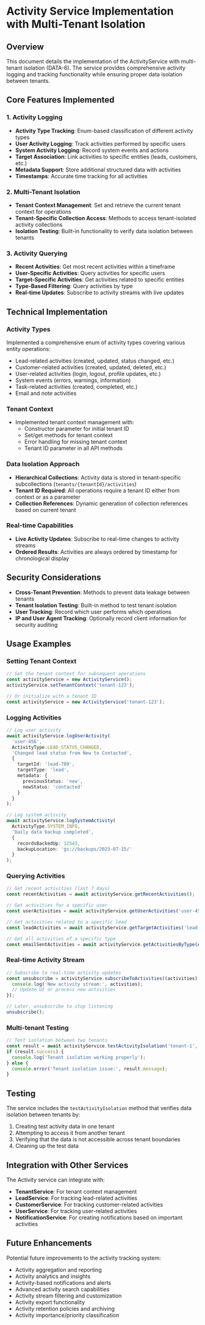 # Activity Service Implementation with Multi-Tenant Isolation

## Overview

This document details the implementation of the ActivityService with multi-tenant isolation (DATA-6). The service provides comprehensive activity logging and tracking functionality while ensuring proper data isolation between tenants.

## Core Features Implemented

### 1. Activity Logging
- **Activity Type Tracking**: Enum-based classification of different activity types
- **User Activity Logging**: Track activities performed by specific users
- **System Activity Logging**: Record system events and actions
- **Target Association**: Link activities to specific entities (leads, customers, etc.)
- **Metadata Support**: Store additional structured data with activities
- **Timestamps**: Accurate time tracking for all activities

### 2. Multi-Tenant Isolation
- **Tenant Context Management**: Set and retrieve the current tenant context for operations
- **Tenant-Specific Collection Access**: Methods to access tenant-isolated activity collections
- **Isolation Testing**: Built-in functionality to verify data isolation between tenants

### 3. Activity Querying
- **Recent Activities**: Get most recent activities within a timeframe
- **User-Specific Activities**: Query activities for specific users
- **Target-Specific Activities**: Get activities related to specific entities
- **Type-Based Filtering**: Query activities by type
- **Real-time Updates**: Subscribe to activity streams with live updates

## Technical Implementation

### Activity Types
Implemented a comprehensive enum of activity types covering various entity operations:
- Lead-related activities (created, updated, status changed, etc.)
- Customer-related activities (created, updated, deleted, etc.)
- User-related activities (login, logout, profile updates, etc.)
- System events (errors, warnings, information)
- Task-related activities (created, completed, etc.)
- Email and note activities

### Tenant Context
- Implemented tenant context management with:
  - Constructor parameter for initial tenant ID
  - Set/get methods for tenant context
  - Error handling for missing tenant context
  - Tenant ID parameter in all API methods

### Data Isolation Approach
- **Hierarchical Collections**: Activity data is stored in tenant-specific subcollections (`tenants/{tenantId}/activities`)
- **Tenant ID Required**: All operations require a tenant ID either from context or as a parameter
- **Collection References**: Dynamic generation of collection references based on current tenant

### Real-time Capabilities
- **Live Activity Updates**: Subscribe to real-time changes to activity streams
- **Ordered Results**: Activities are always ordered by timestamp for chronological display

## Security Considerations

- **Cross-Tenant Prevention**: Methods to prevent data leakage between tenants
- **Tenant Isolation Testing**: Built-in method to test tenant isolation
- **User Tracking**: Record which user performs which operations
- **IP and User Agent Tracking**: Optionally record client information for security auditing

## Usage Examples

### Setting Tenant Context
```typescript
// Set the tenant context for subsequent operations
const activityService = new ActivityService();
activityService.setTenantContext('tenant-123');

// Or initialize with a tenant ID
const activityService = new ActivityService('tenant-123');
```

### Logging Activities
```typescript
// Log user activity
await activityService.logUserActivity(
  'user-456',
  ActivityType.LEAD_STATUS_CHANGED,
  'Changed lead status from New to Contacted',
  {
    targetId: 'lead-789',
    targetType: 'lead',
    metadata: {
      previousStatus: 'new',
      newStatus: 'contacted'
    }
  }
);

// Log system activity
await activityService.logSystemActivity(
  ActivityType.SYSTEM_INFO,
  'Daily data backup completed',
  {
    recordsBackedUp: 12543,
    backupLocation: 'gs://backups/2023-07-15/'
  }
);
```

### Querying Activities
```typescript
// Get recent activities (last 7 days)
const recentActivities = await activityService.getRecentActivities();

// Get activities for a specific user
const userActivities = await activityService.getUserActivities('user-456');

// Get activities related to a specific lead
const leadActivities = await activityService.getTargetActivities('lead', 'lead-789');

// Get all activities of a specific type
const emailSentActivities = await activityService.getActivitiesByType(ActivityType.EMAIL_SENT);
```

### Real-time Activity Stream
```typescript
// Subscribe to real-time activity updates
const unsubscribe = activityService.subscribeToActivities((activities) => {
  console.log('New activity stream:', activities);
  // Update UI or process new activities
});

// Later, unsubscribe to stop listening
unsubscribe();
```

### Multi-tenant Testing
```typescript
// Test isolation between two tenants
const result = await activityService.testActivityIsolation('tenant-1', 'tenant-2');
if (result.success) {
  console.log('Tenant isolation working properly');
} else {
  console.error('Tenant isolation issue:', result.message);
}
```

## Testing

The service includes the `testActivityIsolation` method that verifies data isolation between tenants by:
1. Creating test activity data in one tenant
2. Attempting to access it from another tenant
3. Verifying that the data is not accessible across tenant boundaries
4. Cleaning up the test data

## Integration with Other Services

The Activity service can integrate with:
- **TenantService**: For tenant context management
- **LeadService**: For tracking lead-related activities
- **CustomerService**: For tracking customer-related activities
- **UserService**: For tracking user-related activities
- **NotificationService**: For creating notifications based on important activities

## Future Enhancements

Potential future improvements to the activity tracking system:
- Activity aggregation and reporting
- Activity analytics and insights
- Activity-based notifications and alerts
- Advanced activity search capabilities
- Activity stream filtering and customization
- Activity export functionality
- Activity retention policies and archiving
- Activity importance/priority classification 